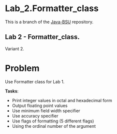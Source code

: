 # Lab_2.Formatter_class
This is a branch of the [Java-BSU](https://github.com/asenyarb/Java-BSU/) repository.

## Lab 2 - **Formatter_class**.
Variant 2.
# Problem
Use Formatter class for Lab 1.

**Tasks**:
-   Print integer values in octal and hexadecimal form
-	Output floating point values
-   Use minimum field width specifier
-   Use accuracy specifier
-   Use flags of formatting (5 different flags)
-   Using the ordinal number of the argument
